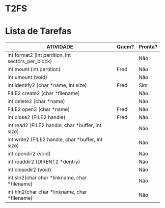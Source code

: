 # T2FS #

# Lista de Tarefas #

| ATIVIDADE                                          | Quem?      | Pronta? |
| -------------------------------------------------- | ---------- | ------- |
| int format2 (int partition, int sectors_per_block) | | Não|
| int mount (int partition) | Fred | Não |
| int umount (void) | | Não |
| int identify2 (char *name, int size) | Fred | Sim |
| FILE2 create2 (char *filename) | | Não |
| int delete2 (char *name) | | Não |
| FILE2 open2 (char *name) | Fred | Não |
| int close2 (FILE2 handle) | Fred | Não |
| int read2 (FILE2 handle, char *buffer, int size) | | Não |
| int write2 (FILE2 handle, char *buffer, int size) | | Não |
| int opendir2 (void) | | Não |
| int readdir2 (DIRENT2 *dentry) | | Não |
| int closedir2 (void) | | Não |
| int sln2(char char *linkname, char *filename) | | Não |
| int hln2(char char *linkname, char *filename) | | Não |
